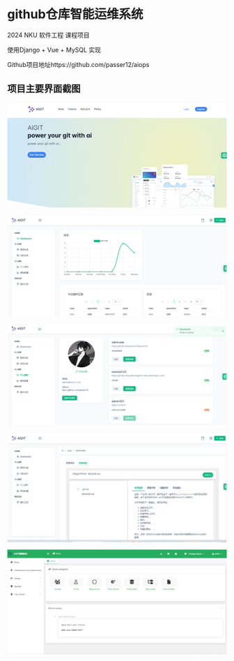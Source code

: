 # github仓库智能运维系统

2024 NKU 软件工程 课程项目

使用Django + Vue + MySQL 实现

Github项目地址https://github.com/passer12/aiops

## 项目主要界面截图

![image-20240706161841160](img/readme/image-20240706161841160.png)

![image-20240706162001376](img/readme/image-20240706162001376.png)

![image-20240706162027765](img/readme/image-20240706162027765.png)

![image-20240706162050648](img/readme/image-20240706162050648.png)

![image-20240706162123632](img/readme/image-20240706162123632.png)
